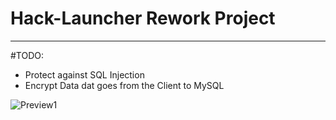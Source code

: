 # Hack-Launcher Rework Project
___
#TODO:
- Protect against SQL Injection
- Encrypt Data dat goes from the Client to MySQL

![Preview1](https://i.gyazo.com/26a1938c0df4ecd28a3abd15e6589fc3.png)
